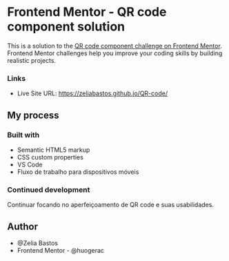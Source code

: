 # Frontend Mentor - QR code component solution

This is a solution to the [QR code component challenge on Frontend Mentor](https://www.frontendmentor.io/challenges/qr-code-component-iux_sIO_H). Frontend Mentor challenges help you improve your coding skills by building realistic projects.

### Links

- Live Site URL: https://zeliabastos.github.io/QR-code/

## My process

### Built with

- Semantic HTML5 markup
- CSS custom properties
- VS Code
- Fluxo de trabalho para dispositivos móveis

### Continued development

Continuar focando no aperfeiçoamento de QR code e suas usabilidades.

## Author

- @Zelia Bastos
- Frontend Mentor - @huogerac

